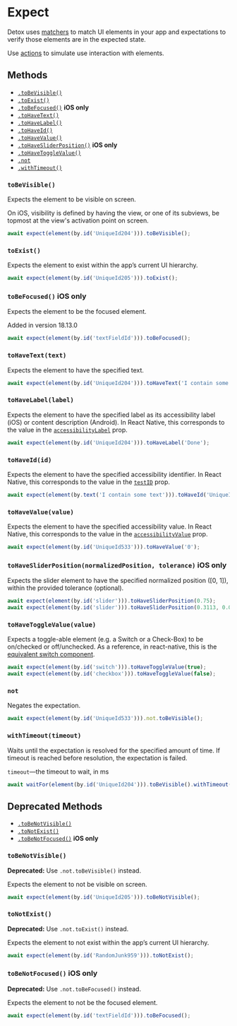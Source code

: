 # Expect

Detox uses [matchers](APIRef.Matchers.md) to match UI elements in your app and expectations to verify those elements are in the expected state.

Use [actions](APIRef.ActionsOnElement.md) to simulate use interaction with elements.

## Methods

- [`.toBeVisible()`](#tobevisible)
- [`.toExist()`](#toexist)
- [`.toBeFocused()`](#tobefocused) **iOS only**
- [`.toHaveText()`](#tohavetexttext)
- [`.toHaveLabel()`](#tohavelabellabel)
- [`.toHaveId()`](#tohaveidid)
- [`.toHaveValue()`](#tohavevaluevalue)
- [`.toHaveSliderPosition()`](#tohavesliderpositionnormalizedposition-tolerance--ios-only) **iOS only**
- [`.toHaveToggleValue()`](#tohavetogglevaluevalue)
- [`.not`](#not)
- [`.withTimeout()`](#withtimeouttimeout)

### `toBeVisible()`

Expects the element to be visible on screen.

On iOS, visibility is defined by having the view, or one of its subviews, be topmost at the view's activation point on screen.

```js
await expect(element(by.id('UniqueId204'))).toBeVisible();
```

### `toExist()`
Expects the element to exist within the app’s current UI hierarchy.

```js
await expect(element(by.id('UniqueId205'))).toExist();
```

### `toBeFocused()`  **iOS only**
Expects the element to be the focused element.

Added in version 18.13.0

```js
await expect(element(by.id('textFieldId'))).toBeFocused();
```

### `toHaveText(text)`
Expects the element to have the specified text.

```js
await expect(element(by.id('UniqueId204'))).toHaveText('I contain some text');
```

### `toHaveLabel(label)`

Expects the element to have the specified label as its accessibility label (iOS) or content description (Android). In React Native, this corresponds to the value in the [`accessibilityLabel`](https://facebook.github.io/react-native/docs/view.html#accessibilitylabel) prop.

```js
await expect(element(by.id('UniqueId204'))).toHaveLabel('Done');
```

### `toHaveId(id)`

Expects the element to have the specified accessibility identifier. In React Native, this corresponds to the value in the [`testID`](https://reactnative.dev/docs/view.html#testid) prop.

```js
await expect(element(by.text('I contain some text'))).toHaveId('UniqueId204');
```

### `toHaveValue(value)`

Expects the element to have the specified accessibility value. In React Native, this corresponds to the value in the [`accessibilityValue`](https://reactnative.dev/docs/view.html#accessibilityvalue) prop.

```js
await expect(element(by.id('UniqueId533'))).toHaveValue('0');
```

### `toHaveSliderPosition(normalizedPosition, tolerance)`  iOS only

Expects the slider element to have the specified normalized position ([0, 1]), within the provided tolerance (optional).

```js
await expect(element(by.id('slider'))).toHaveSliderPosition(0.75);
await expect(element(by.id('slider'))).toHaveSliderPosition(0.3113, 0.00001);
```

### `toHaveToggleValue(value)`

Expects a toggle-able element (e.g. a Switch or a Check-Box) to be on/checked or off/unchecked. As a reference, in react-native, this is the [equivalent switch component](https://reactnative.dev/docs/switch).

```js
await expect(element(by.id('switch'))).toHaveToggleValue(true);
await expect(element(by.id('checkbox'))).toHaveToggleValue(false);
```

### `not`

Negates the expectation.

```js
await expect(element(by.id('UniqueId533'))).not.toBeVisible();
```

### `withTimeout(timeout)`

Waits until the expectation is resolved for the specified amount of time. If timeout is reached before resolution, the expectation is failed.

`timeout`—the timeout to wait, in ms

```js
await waitFor(element(by.id('UniqueId204'))).toBeVisible().withTimeout(2000);
```

## Deprecated Methods

- [`.toBeNotVisible()`](#tobenotvisible)
- [`.toNotExist()`](#tonotexist)
- [`.toBeNotFocused()`](#tobenotfocused) **iOS only**

### `toBeNotVisible()`

**Deprecated:** Use `.not.toBeVisible()` instead.

Expects the element to not be visible on screen.

```js
await expect(element(by.id('UniqueId205'))).toBeNotVisible();
```

### `toNotExist()`

**Deprecated:** Use `.not.toExist()` instead.

Expects the element to not exist within the app’s current UI hierarchy.

```js
await expect(element(by.id('RandomJunk959'))).toNotExist();
```

### `toBeNotFocused()`  **iOS only**

**Deprecated:** Use `.not.toBeFocused()` instead.

Expects the element to not be the focused element.

```js
await expect(element(by.id('textFieldId'))).toBeFocused();
```
